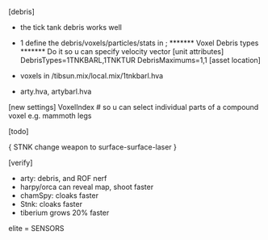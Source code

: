 [debris]
- the tick tank debris works well
- 1 define the debris/voxels/particles/stats in ; ******* Voxel Debris types ******* Do it so u can specify velocity vector
[unit attributes]
DebrisTypes=1TNKBARL,1TNKTUR
DebrisMaximums=1,1
[asset location]
- voxels in /tibsun.mix/local.mix/1tnkbarl.hva


- arty.hva, artybarl.hva

[new settings]
VoxelIndex # so u can select individual parts of a compound voxel e.g. mammoth legs

[todo]

{
    STNK
    change weapon to surface-surface-laser
}

[verify]
- arty: debris, and ROF nerf
- harpy/orca can reveal map, shoot faster
- chamSpy: cloaks faster
- Stnk: cloaks faster
- tiberium grows 20% faster

elite = SENSORS
